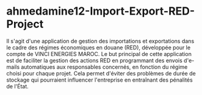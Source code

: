 # ahmedamine12-Import-Export-RED-Project
Il s'agit d'une application de gestion des importations et exportations dans le cadre 
des régimes économiques en douane (RED), développée pour le compte de VINCI ENERGIES MAROC. 
Le but principal de cette application est de faciliter la gestion des actions RED en programmant
des envois d'e-mails automatiques aux responsables concernés, en fonction du régime choisi pour chaque projet. 
Cela permet d'éviter des problèmes de durée de stockage qui pourraient influencer l'entreprise en 
entraînant des pénalités de l'État.

